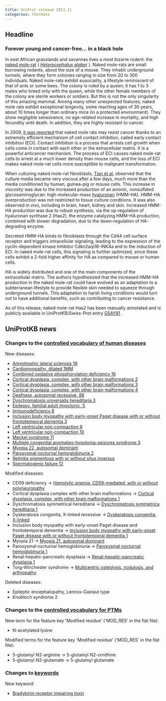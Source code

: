 ```yaml
---
title: UniProt release 2013_11
categories: Chordata
---
```


## Headline

### Forever young and cancer-free... in a black hole

In east African grasslands and savannas lives a most bizarre rodent: the [naked mole-rat](http://en.wikipedia.org/wiki/Naked%5Fmole%5Frat) ( [*Heterocephalus glaber*](http://www.uniprot.org/taxonomy/10181) ). Naked mole-rats are small burrowing rodents, about the size of a mouse. They inhabit underground tunnels, where they form colonies ranging in size from 20 to 300 individuals. Naked mole-rats exhibit eusociality, a lifestyle reminiscent of that of ants or some bees. The colony is ruled by a queen; it has 1 to 3 males who breed only with the queen, while the other female members of the colony are sterile workers or soldiers. But this is not the only singularity of this amazing mammal. Among many other unexpected features, naked mole rats exhibit exceptional longevity, some reaching ages of 30 years, about 10 times longer than ordinary mice (in a protected environment). They show negligible senescence, no age-related increase in mortality, and high fecundity until death. In addition, they are highly resistant to cancer.

In 2009, [it was reported](http://www.ncbi.nlm.nih.gov/pubmed/19858485) that naked mole rats may resist cancer thanks to an extremely efficient mechanism of cell contact inhibition, called early contact inhibition (ECI). Contact inhibition is a process that arrests cell growth when cells come in contact with each other or the extracellular matrix. It is a powerful anticancer mechanism. The process of ECI causes naked mole-rat cells to arrest at a much lower density than mouse cells, and the loss of ECI makes naked mole-rat cells more susceptible to malignant transformation.

When culturing naked mole-rat fibroblasts, [Tian et al.](http://www.ncbi.nlm.nih.gov/pubmed/23783513) observed that the culture media became very viscous after a few days, much more than the media conditioned by human, guinea-pig or mouse cells. This increase in viscosity was due to the increased production of an anionic, nonsulfated glycosaminoglycan: high-molecular-mass [hyaluronan](http://www.ncbi.nlm.nih.gov/pubmed/1563592) (HMM-HA). HMM-HA overproduction was not restricted to tissue culture conditions. It was also observed in vivo, including in brain, heart, kidney and skin. Increased HMM-HA production was due to robust synthesis, via the up-regulation of hyaluronan synthase 2 (Has2), the enzyme catalyzing HMM-HA production, combined with slower degradation, due to the down-regulation of HA-degrading enzyme.

Secreted HMM-HA binds to fibroblasts through the Cd44 cell surface receptor and triggers intracellular signaling, leading to the expression of the cyclin-dependent kinase inhibitor Cdkn2a/p16-INK4a and to the induction of ECI. In naked mole-rat cells, this signaling is further optimized, since these cells exhibit a 2-fold higher affinity for HA as compared to mouse or human cells.

HA is widely distributed and one of the main components of the extracellular matrix. The authors hypothesized that the increased HMM-HA production in the naked mole-rat could have evolved as an adaptation to a subterranean lifestyle to provide flexible skin needed to squeeze through underground tunnels. This adaptation to harsh living conditions would turn out to have additional benefits, such as contributing to cancer resistance.

As of this release, naked mole-rat Has2 has been manually annotated and is publicly available in UniProtKB/Swiss-Prot entry [G5AY81](http://www.uniprot.org/uniprot/G5AY81) .

## UniProtKB news

### Changes to the [controlled vocabulary of human diseases](https://ftp.uniprot.org/pub/databases/uniprot/current_release/knowledgebase/complete/docs/humdisease)

New diseases:

-   [Amyotrophic lateral sclerosis 19](http://www.uniprot.org/diseases/DI-03881)
-   [Cardiomyopathy, dilated 1MM](http://www.uniprot.org/diseases/DI-03872)
-   [Combined oxidative phosphorylation deficiency 16](http://www.uniprot.org/diseases/DI-03874)
-   [Cortical dysplasia, complex, with other brain malformations 2](http://www.uniprot.org/diseases/DI-03883)
-   [Cortical dysplasia, complex, with other brain malformations 3](http://www.uniprot.org/diseases/DI-03884)
-   [Cortical dysplasia, complex, with other brain malformations 4](http://www.uniprot.org/diseases/DI-03885)
-   [Deafness, autosomal recessive, 88](http://www.uniprot.org/diseases/DI-03888)
-   [Dyschromatosis universalis hereditaria 3](http://www.uniprot.org/diseases/DI-03880)
-   [Epilepsy, familial adult myoclonic, 5](http://www.uniprot.org/diseases/DI-03870)
-   [Immunodeficiency 8](http://www.uniprot.org/diseases/DI-03875)
-   [Inclusion body myopathy with early-onset Paget disease with or without frontotemporal dementia 3](http://www.uniprot.org/diseases/DI-03882)
-   [Left ventricular non-compaction 9](http://www.uniprot.org/diseases/DI-03886)
-   [Left ventricular non-compaction 10](http://www.uniprot.org/diseases/DI-03871)
-   [Meckel syndrome 11](http://www.uniprot.org/diseases/DI-03873)
-   [Multiple congenital anomalies-hypotonia-seizures syndrome 3](http://www.uniprot.org/diseases/DI-03879)
-   [Myopia 22, autosomal dominant](http://www.uniprot.org/diseases/DI-03878)
-   [Paroxysmal nocturnal hemoglobinuria 2](http://www.uniprot.org/diseases/DI-03876)
-   [Retinitis pigmentosa with or without situs inversus](http://www.uniprot.org/diseases/DI-03887)
-   [Spermatogenic failure 12](http://www.uniprot.org/diseases/DI-03877)

Modified diseases:

-   CD59 deficiency -&gt; [Hemolytic anemia, CD59-mediated, with or without polyneuropathy](http://www.uniprot.org/diseases/DI-01329)
-   Cortical dysplasia complex with other brain malformations -&gt; [Cortical dysplasia, complex, with other brain malformations 1](http://www.uniprot.org/diseases/DI-03150)
-   Dyschromatosis symmetrical hereditaria -&gt; [Dyschromatosis symmetrica hereditaria 1](http://www.uniprot.org/diseases/DI-01510)
-   Dyskeratosis congenita, X-linked recessive -&gt; [Dyskeratosis congenita, X-linked](http://www.uniprot.org/diseases/DI-00409)
-   Inclusion body myopathy with early-onset Paget disease and frontotemporal dementia -&gt; [Inclusion body myopathy with early-onset Paget disease with or without frontotemporal dementia 1](http://www.uniprot.org/diseases/DI-01817)
-   Myopia 21 -&gt; [Myopia 21, autosomal dominant](http://www.uniprot.org/diseases/DI-03177)
-   Paroxysmal nocturnal hemoglobinuria -&gt; [Paroxysmal nocturnal hemoglobinuria 1](http://www.uniprot.org/diseases/DI-02141)
-   Renal-hepatic-pancreatic dysplasia -&gt; [Renal-hepatic-pancreatic dysplasia 1](http://www.uniprot.org/diseases/DI-02259)
-   Torg-Winchester syndrome -&gt; [Multicentric osteolysis, nodulosis, and arthropathy](http://www.uniprot.org/diseases/DI-02374)

Deleted diseases:

-   Epileptic encephalopathy, Lennox-Gastaut type
-   Knobloch syndrome 2

### Changes to the [controlled vocabulary for PTMs](https://ftp.uniprot.org/pub/databases/uniprot/current_release/knowledgebase/complete/docs/ptmlist)

New term for the feature key 'Modified residue' ('MOD\_RES' in the flat file):

-   N-acetylated lysine

Modified terms for the feature key 'Modified residue' ('MOD\_RES' in the flat file):

-   5-glutamyl N2-arginine -&gt; 5-glutamyl N2-ornithine
-   5-glutamyl N2-glutamate -&gt; 5-glutamyl glutamate

### Changes to [keywords](https://ftp.uniprot.org/pub/databases/uniprot/current_release/knowledgebase/complete/docs/keywlist)

New keyword:

-   [Bradykinin receptor impairing toxin](http://www.uniprot.org/keywords/KW-1222)
